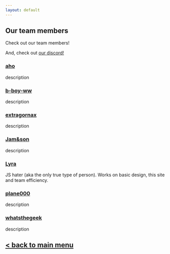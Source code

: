 ```yaml
---
layout: default
---
```


## Our team members

Check out our team members!

And, check out [our discord!]( https://discord.gg/PMRsAva)



### [aho](https://github.com/ahoZiorce)

description

### [b-boy-ww](https://github.com/b-boy-ww)

description

### [extragornax](https://github.com/extragornax)

description

### [Jam&son](https://github.com/Captainjamason)

description

### [Lyra](https://github.com/LyrantheR)

JS hater (aka the only true type of person). Works on basic design, this site and team efficiency.

### [plane000](https://github.com/plane000)

description

### [whatsthegeek](https://github.com/AlexandreRouma)

description


## [< back to main menu](./)
